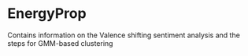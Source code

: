 # EnergyProp
Contains information on the Valence shifting sentiment analysis and the steps for GMM-based clustering
